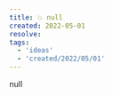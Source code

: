 ```yaml
---
title: 💥 null
created: 2022-05-01
resolve: 
tags:
  - 'ideas'
  - 'created/2022/05/01'
---
```


null

